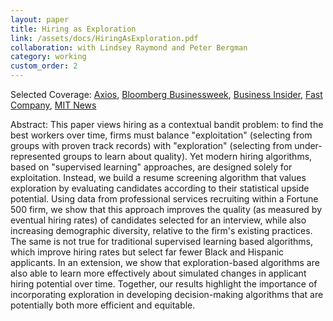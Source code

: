 ```yaml
---
layout: paper
title: Hiring as Exploration
link: /assets/docs/HiringAsExploration.pdf
collaboration: with Lindsey Raymond and Peter Bergman
category: working
custom_order: 2
---
```

  <div>
  <div class="text-teal-600 text-base mb-2">
    <p>Selected Coverage:
      <a href="https://www.axios.com/ai-robots-recruiting-hiring-discrimination-d7701e2b-aae1-4dba-8aa0-17e7acb32ab1.html" class="italic">Axios</a>,
      <a href="https://www.bloomberg.com/news/articles/2021-02-25/how-to-hire-better-mit-sloan-economist-danielle-li" class="italic">Bloomberg Businessweek</a>,
      <a href="https://www.businessinsider.com/hiring-recruiting-diversity-top-talent-machine-learning-exploration-based-algorithm-2020-10" class="italic">Business Insider</a>,
      <a href="https://www.fastcompany.com/90575394/design-of-hiring-algorithms-can-double-diversity-in-firms" class="italic">Fast Company</a>,
      <a href="https://mitsloan.mit.edu/ideas-made-to-matter/exploration-based-algorithms-can-improve-hiring-quality-and-diversity" class="italic">MIT News</a>
          </p>
  </div>
  <p><span class="font-medium">Abstract: </span>This paper views hiring as a contextual bandit problem: to find the best workers over time, firms must balance "exploitation" (selecting from groups with proven track records) with "exploration" (selecting from under-represented groups to learn about quality).  Yet modern hiring algorithms, based on "supervised learning" approaches, are designed solely for exploitation.  Instead, we build a resume screening algorithm that values exploration by evaluating candidates according to their statistical upside potential.  Using data from professional services recruiting within a Fortune 500 firm, we show that this approach improves the quality (as measured by eventual hiring rates) of candidates selected for an interview, while also increasing demographic diversity, relative to the firm's existing practices.  The same is not true for traditional supervised learning based algorithms, which improve hiring rates but select far fewer Black and Hispanic applicants.  In an extension, we show that exploration-based algorithms are also able to learn more effectively about simulated changes in applicant hiring potential over time. Together, our results highlight the importance of incorporating exploration in developing decision-making algorithms that are potentially both more efficient and equitable.</p>
</div>

